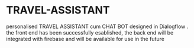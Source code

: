 # TRAVEL-ASSISTANT
personalised TRAVEL ASSISTANT cum CHAT BOT designed in Dialogflow . the front end has been successfully esablished, the back end will be integrated with firebase and will be available for use in the future
